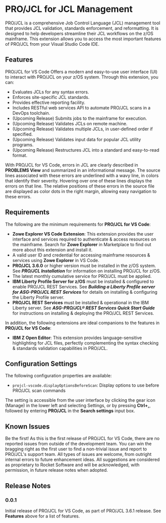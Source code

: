 # PRO/JCL for JCL Management

PRO/JCL is a comprehensive Job Control Language (JCL) management tool that provides JCL validation, standards enforcement, and reformatting. It is designed to help developers streamline their JCL workflows on the z/OS mainframe. This extension allows you to access the most important features of PRO/JCL from your Visual Studio Code IDE.

## Features

PRO/JCL for VS Code Offers a modern and easy-to-use user interface (UI) to interact with PRO/JCL on your z/OS system. Through this extension, you can:

* Evaluates JCLs for any syntax errors.
* Enforces site-specific JCL standards.
* Provides effective reporting facility.
* Includes RESTful web services API to automate PRO/JCL scans in a DevOps toolchain.
* (Upcoming Release) Submits jobs to the mainframe for execution.
* (Upcoming Release) Validates JCLs on remote machine.
* (Upcoming Release) Validates multiple JCLs, in user-defined order if specified.
* (Upcoming Release) Validates input data for popular JCL utility programs.
* (Upcoming Release) Restructures JCL into a standard and easy-to-read format.

With PRO/JCL for VS Code, errors in JCL are clearly described in **PROBLEMS View** and summarized in an informational message. The source lines associated with these errors are underlined with a wavy line, in colors that identify their severity. Hovering over one of these lines displays the errors on that line. The relative positions of these errors in the source file are displayed as color dots in the right margin, allowing easy navigation to these errors.

## Requirements

The following are the minimum requirements for **PRO/JCL for VS Code**:

* **Zowe Explorer VS Code Extension**: This extension provides the user interface and services required to authenticate & access resources on the mainframe. Search for **Zowe Explorer** in Marketplace to find out more about this extension and install it.
* A valid user ID and credential for accessing mainframe resources & services using **Zowe Explorer** in VS Code.
* **PRO/JCL 3.6.0** or higher version must be installed in the z/OS system. See ***PRO/JCL Installation*** for information on installing PRO/JCL for z/OS.
* The latest monthly cumulative service for PRO/JCL must be applied.
* **IBM Liberty Profile Server for z/OS** must be installed & configured to enable PRO/JCL REST Services. See ***Building a Liberty Profile server for ASG-PRO/JCL REST Services*** for details on installing & configuring the Liberty Profile server.
* **PRO/JCL REST Services** must be installed & operational in the IBM Liberty server. See ***ASG-PRO/JCL® REST Services Quick Start Guide*** for instructions on installing & deploying the PRO/JCL REST Services.

In addition, the following extensions are ideal companions to the features in **PRO/JCL for VS Code**:

* **IBM Z Open Editor**: This extension provides language-sensitive highlighting for JCL files, perfectly complementing the syntax checking & standards validation capabilities in PRO/JCL.

## Configuration Settings

The following configuration properties are available:

* `projcl-vscode.displayOptionsBeforeScan`: Display options to use before PRO/JCL scan commands

The setting is accessible from the user interface by clicking the gear icon (Manage) in the lower left and selecting Settings, or by pressing **Ctrl+,**, followed by entering **PRO/JCL** in the **Search settings** input box.

## Known Issues

Be the first! As this is the first release of PRO/JCL for VS Code, there are no reported issues from outside of the development team. You can win the bragging right as the first user to find a non-trivial issue and report to PRO/JCL's support team. All types of issues are welcome, from outright internal errors to future enhancement ideas. All suggestions are considered as proprietary to Rocket Software and will be acknowledged, with permission, in future release notes when adopted.

## Release Notes

### 0.0.1

Initial release of PRO/JCL for VS Code, as part of PRO/JCL 3.6.1 release. See **Features** above for a list of features.
